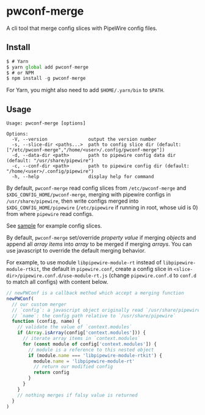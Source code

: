 # pwconf-merge

A cli tool that merge config slices with PipeWire config files.

## Install

```js
$ # Yarn
$ yarn global add pwconf-merge
$ # or NPM
$ npm install -g pwconf-merge
```

For Yarn, you might also need to add `$HOME/.yarn/bin` to `$PATH`.

## Usage

```
Usage: pwconf-merge [options]

Options:
  -V, --version               output the version number
  -s, --slice-dir <paths...>  path to config slice dir (default: ["/etc/pwconf-merge","/home/<user>/.config/pwconf-merge"])
  -d, --data-dir <path>       path to pipewire config data dir (default: "/usr/share/pipewire")
  -c, --conf-dir <path>       path to pipewire config dir (default: "/home/<user>/.config/pipewire")
  -h, --help                  display help for command
```

By default, `pwconf-merge` read config slices from `/etc/pwconf-merge` and `$XDG_CONFIG_HOME/pwconf-merge`, merging with pipewire configs in `/usr/share/pipewire`, then write configs merged into `$XDG_CONFIG_HOME/pipewire` (`/etc/pipewire` if running in root, whose uid is 0) from where `pipewire` read configs.

See [sample](sample/pwconf-merge) for example config slices.

By default, `pwconf-merge` set/override _property value_ if merging _objects_ and append all _array items_ into _array_ to be merged if merging _arrays_. You can use javascript to override the default merging behavior.

For example, to use module `libpipewire-module-rt` instead of `libpipewire-module-rtkit`, the default in `pipewire.conf`,
create a config slice in `<slice-dir>/pipewire.conf.d/use-module-rt.js` (change `pipewire.conf.d` to `conf.d` to match all configs) with content below.

```js
// newPWConf is a callback method which accept a merging function
newPWConf(
  // our custom merger
  // `config`: a javascript object originally read `/usr/share/pipewire`, might already be modified by other config slices
  // `name`: the config path relative to `/usr/share/pipewire`
  function (config, name) {
    // validate the value of `context.modules`
    if (Array.isArray(config['context.modules'])) {
      // iterate array items in `context.modules`
      for (const module of config['context.modules']) {
        // module is a reference to this nested object
        if (module.name === 'libpipewire-module-rtkit') {
          module.name = 'libpipewire-module-rt'
          // return our modified config
          return config
        }
      }
    }
    // nothing merges if falsy value is returned
  }
)
```
